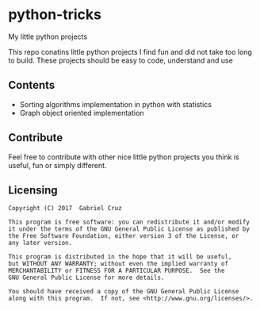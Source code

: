 # python-tricks
My little python projects

This repo conatins little python projects I find fun and did not take
too long to build. These projects should be easy to code, understand and
use

## Contents

- Sorting algorithms implementation in python with statistics
- Graph object oriented implementation

## Contribute

Feel free to contribute with other nice little python projects you
think is useful, fun or simply different.

## Licensing

    Copyright (C) 2017  Gabriel Cruz

    This program is free software: you can redistribute it and/or modify
    it under the terms of the GNU General Public License as published by
    the Free Software Foundation, either version 3 of the License, or
    any later version.

    This program is distributed in the hope that it will be useful,
    but WITHOUT ANY WARRANTY; without even the implied warranty of
    MERCHANTABILITY or FITNESS FOR A PARTICULAR PURPOSE.  See the
    GNU General Public License for more details.

    You should have received a copy of the GNU General Public License
    along with this program.  If not, see <http://www.gnu.org/licenses/>.
